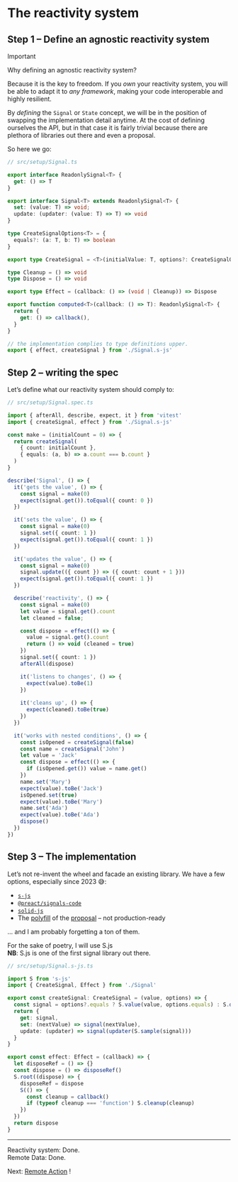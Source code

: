 # The reactivity system

## Step 1 – Define an agnostic reactivity system

> [!IMPORTANT]
> Why defining an agnostic reactivity system?
> 
> Because it is the key to freedom. If you _own_ your reactivity system, you will be able to adapt it to _any framework_, making your code interoperable and highly resilient.

By _defining_ the `Signal` or `State` concept, we will be in the position of swapping the implementation detail anytime. At the cost of defining ourselves the API, but in that case it is fairly trivial because there are plethora of libraries out there and even a proposal.

So here we go:
```ts
// src/setup/Signal.ts

export interface ReadonlySignal<T> {
  get: () => T
}

export interface Signal<T> extends ReadonlySignal<T> {
  set: (value: T) => void;
  update: (updater: (value: T) => T) => void
}

type CreateSignalOptions<T> = {
  equals?: (a: T, b: T) => boolean
}

export type CreateSignal = <T>(initialValue: T, options?: CreateSignalOptions<T>) => Signal<T>

type Cleanup = () => void
type Dispose = () => void

export type Effect = (callback: () => (void | Cleanup)) => Dispose

export function computed<T>(callback: () => T): ReadonlySignal<T> {
  return {
    get: () => callback(),
  }
}

// the implementation complies to type definitions upper.
export { effect, createSignal } from './Signal.s-js'
```

## Step 2 – writing the spec

Let’s define what our reactivity system should comply to:

```ts
// src/setup/Signal.spec.ts

import { afterAll, describe, expect, it } from 'vitest'
import { createSignal, effect } from './Signal.s-js'

const make = (initialCount = 0) => {
  return createSignal(
    { count: initialCount },
    { equals: (a, b) => a.count === b.count }
  )
}

describe('Signal', () => {
  it('gets the value', () => {
    const signal = make(0)
    expect(signal.get()).toEqual({ count: 0 })
  })

  it('sets the value', () => {
    const signal = make(0)
    signal.set({ count: 1 })
    expect(signal.get()).toEqual({ count: 1 })
  })

  it('updates the value', () => {
    const signal = make(0)
    signal.update(({ count }) => ({ count: count + 1 }))
    expect(signal.get()).toEqual({ count: 1 })
  })

  describe('reactivity', () => {
    const signal = make(0)
    let value = signal.get().count
    let cleaned = false;

    const dispose = effect(() => {
      value = signal.get().count
      return () => void (cleaned = true)
    })
    signal.set({ count: 1 })
    afterAll(dispose)

    it('listens to changes', () => {
      expect(value).toBe(1)
    })
  
    it('cleans up', () => {
      expect(cleaned).toBe(true)
    })
  })

  it('works with nested conditions', () => {
    const isOpened = createSignal(false)
    const name = createSignal('John')
    let value = 'Jack'
    const dispose = effect(() => {
      if (isOpened.get()) value = name.get()
    })
    name.set('Mary')
    expect(value).toBe('Jack')
    isOpened.set(true)
    expect(value).toBe('Mary')
    name.set('Ada')
    expect(value).toBe('Ada')
    dispose()
  })
})
```

## Step 3 – The implementation

Let’s not re-invent the wheel and facade an existing library. We have a few options, especially since 2023 😅:
- [`s-js`](https://www.npmjs.com/package/s-js)
- [`@preact/signals-code`](https://www.npmjs.com/package/@preact/signals-core)
- [`solid-js`](https://www.npmjs.com/package/solid-js)
- The [polyfill](https://www.npmjs.com/package/signal-polyfill) of the [proposal](https://github.com/tc39/proposal-signals) – not production-ready

… and I am probably forgetting a ton of them.

For the sake of poetry, I will use S.js<br>
**NB**: S.js is one of the first signal library out there.

```ts
// src/setup/Signal.s-js.ts

import S from 's-js'
import { CreateSignal, Effect } from './Signal'

export const createSignal: CreateSignal = (value, options) => {
  const signal = options?.equals ? S.value(value, options.equals) : S.data(value)
  return {
    get: signal,
    set: (nextValue) => signal(nextValue),
    update: (updater) => signal(updater(S.sample(signal)))
  }
}

export const effect: Effect = (callback) => {
  let disposeRef = () => {}
  const dispose = () => disposeRef()
  S.root((dispose) => {
    disposeRef = dispose
    S(() => {
      const cleanup = callback()
      if (typeof cleanup === 'function') S.cleanup(cleanup)
    })
  })
  return dispose
}
```

---

Reactivity system: Done.<br>
Remote Data: Done.

Next: [Remote Action](./4-remote-action.md) !
